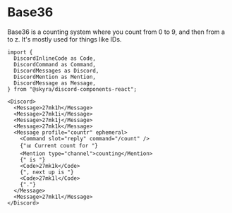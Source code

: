 # Base36

Base36 is a counting system where you count from 0 to 9, and then from a to z. It's mostly used for things like IDs.

```mdx-code-block
import {
  DiscordInlineCode as Code,
  DiscordCommand as Command,
  DiscordMessages as Discord,
  DiscordMention as Mention,
  DiscordMessage as Message,
} from "@skyra/discord-components-react";

<Discord>
  <Message>27mk1h</Message>
  <Message>27mk1i</Message>
  <Message>27mk1j</Message>
  <Message>27mk1k</Message>
  <Message profile="countr" ephemeral>
    <Command slot="reply" command="/count" />
    {"📊 Current count for "}
    <Mention type="channel">counting</Mention>
    {" is "}
    <Code>27mk1k</Code>
    {", next up is "}
    <Code>27mk1l</Code>
    {"."}
  </Message>
  <Message>27mk1l</Message>
</Discord>
```
